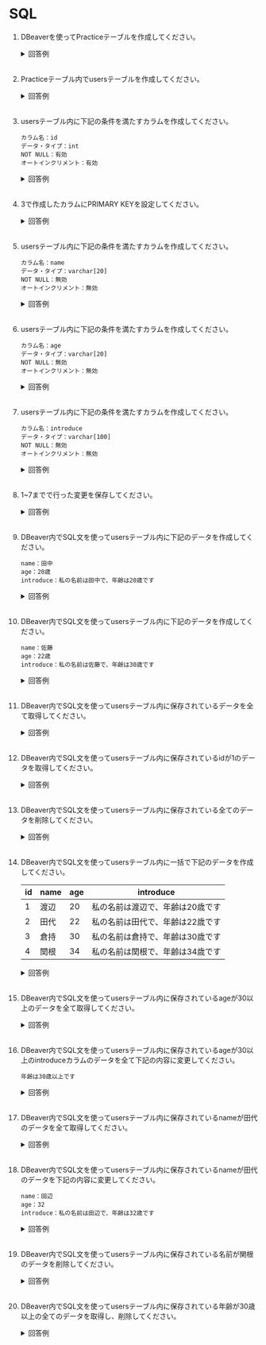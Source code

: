 # SQL

1. DBeaverを使ってPracticeテーブルを作成してください。

	<details><summary>回答例</summary><div>
		
	![データベースの作成](https://user-images.githubusercontent.com/75789463/172137822-b3cda933-e5b1-47fa-b197-69864652e479.gif)
		
	</div></details>
	

	<br>

2. Practiceテーブル内でusersテーブルを作成してください。

	<details><summary>回答例</summary><div>
		
	![usersテーブルの作成](https://user-images.githubusercontent.com/75789463/172140174-02990020-9a53-462e-9172-c980d50ba56d.gif)
		
	</div></details>

	<br>

3. usersテーブル内に下記の条件を満たすカラムを作成してください。

	```
	カラム名：id
	データ・タイプ：int
	NOT NULL：有効
	オートインクリメント：有効
	```

	<details><summary>回答例</summary><div>
	
	![idの作成](https://user-images.githubusercontent.com/75789463/172140229-6170c361-79d8-4457-8dfd-39c881bdffc4.gif)
		
	</div></details>

	<br>

4. 3で作成したカラムにPRIMARY KEYを設定してください。

	<details><summary>回答例</summary><div>
		
	![primary_keyの作成](https://user-images.githubusercontent.com/75789463/172140826-3703e24c-8a21-4fef-a9d6-0d3b04e6f6c9.gif)
		
	</div></details>

	<br>

5. usersテーブル内に下記の条件を満たすカラムを作成してください。

	```
	カラム名：name
	データ・タイプ：varchar[20]
	NOT NULL：無効
	オートインクリメント：無効
	```

	<details><summary>回答例</summary><div>
	
	![nameの作成](https://user-images.githubusercontent.com/75789463/172147465-65818d9b-fedd-42d3-9bbf-378235865ce9.gif)
		
	</div></details>

	<br>

6. usersテーブル内に下記の条件を満たすカラムを作成してください。

	```
	カラム名：age
	データ・タイプ：varchar[20]
	NOT NULL：無効
	オートインクリメント：無効
	```

	<details><summary>回答例</summary><div>
	
	![ageの作成](https://user-images.githubusercontent.com/75789463/172144801-4ebb105e-79b4-48ee-8962-b5a6e11c1d0f.gif)
		
	</div></details>

	<br>

7. usersテーブル内に下記の条件を満たすカラムを作成してください。

	```
	カラム名：introduce
	データ・タイプ：varchar[100]
	NOT NULL：無効
	オートインクリメント：無効
	```

	<details><summary>回答例</summary><div>
	
	![introduceの作成](https://user-images.githubusercontent.com/75789463/172145497-2fb85ae8-a184-49f6-bf97-c1d0946bc554.gif)
		
	</div></details>

	<br>

8. 1~7までで行った変更を保存してください。

	<details><summary>回答例</summary><div>
	
	![保存](https://user-images.githubusercontent.com/75789463/172147055-de09df6a-cbaa-4425-b9ed-3a851cff4985.gif)

	</div></details>

	<br>

9. DBeaver内でSQL文を使ってusersテーブル内に下記のデータを作成してください。

	```
	name：田中
	age：20歳
	introduce：私の名前は田中で、年齢は20歳です
	```

	<details><summary>回答例</summary><div>

	```
	INSERT INTO users SET name='田中', age='20', introduce='私の名前は田中で、年齢は20歳です';
	```	
		
	</div></details>

	<br>


10. DBeaver内でSQL文を使ってusersテーブル内に下記のデータを作成してください。

	```
	name：佐藤
	age：22歳
	introduce：私の名前は佐藤で、年齢は30歳です
	```

	<details><summary>回答例</summary><div>

	```
	INSERT INTO users SET name='佐藤', age='30', introduce='私の名前は佐藤で、年齢は30歳です';
	```	
		
	</div></details>

	<br>

11. DBeaver内でSQL文を使ってusersテーブル内に保存されているデータを全て取得してください。

	<details><summary>回答例</summary><div>

	```
	SELECT * FROM users;
	```	
		
	</div></details>

	<br>

12. DBeaver内でSQL文を使ってusersテーブル内に保存されているidが1のデータを取得してください。

	<details><summary>回答例</summary><div>

	```
	SELECT * FROM users WHERE id=1;
	```
		
	</div></details>

	<br>

13. DBeaver内でSQL文を使ってusersテーブル内に保存されている全てのデータを削除してください。

	<details><summary>回答例</summary><div>

	```
	DELETE FROM users;
	```
		
	</div></details>

	<br>

14. DBeaver内でSQL文を使ってusersテーブル内に一括で下記のデータを作成してください。

	| id  | name | age | introduce |
	| --- | --- | --- | ---------- |
	| 1 | 渡辺 | 20 | 私の名前は渡辺で、年齢は20歳です |
	| 2 | 田代 | 22 | 私の名前は田代で、年齢は22歳です |
	| 3 | 倉持 | 30 | 私の名前は倉持で、年齢は30歳です |
	| 4 | 関根 | 34 | 私の名前は関根で、年齢は34歳です |

	<details><summary>回答例</summary><div>

	```
	INSERT INTO users VALUES 
	(1, '渡辺', '20', '私の名前は渡辺で、年齢は20歳です'),
	(2, '田代', '22', '私の名前は田代で、年齢は22歳です'),
	(3, '倉持', '30', '私の名前は倉持で、年齢は30歳です'),
	(4, '関根', '34', '私の名前は関根で、年齢は34歳です');
	```
		
	</div></details>

	<br>

15. DBeaver内でSQL文を使ってusersテーブル内に保存されているageが30以上のデータを全て取得してください。

	<details><summary>回答例</summary><div>

	```
	SELECT * FROM users WHERE age >= 30;
	```
		
	</div></details>

	<br>

16. DBeaver内でSQL文を使ってusersテーブル内に保存されているageが30以上のintroduceカラムのデータを全て下記の内容に変更してください。

	```
	年齢は30歳以上です
	```

	<details><summary>回答例</summary><div>

	```
	UPDATE users SET introduce='年齢は30歳以上です' WHERE age >= 30;
	```
		
	</div></details>

	<br>

17. DBeaver内でSQL文を使ってusersテーブル内に保存されているnameが田代のデータを全て取得してください。

	<details><summary>回答例</summary><div>

	```
	SELECT * FROM users WHERE name LIKE '%田代%';
	```
		
	</div></details>

	<br>

18. DBeaver内でSQL文を使ってusersテーブル内に保存されているnameが田代のデータを下記の内容に変更してください。

	```
	name：田辺
	age：32
	introduce：私の名前は田辺で、年齢は32歳です
	```

	<details><summary>回答例</summary><div>

	```
	UPDATE users SET name='田辺', age='32', introduce='私の名前は田辺で、年齢は32歳です' WHERE name LIKE '%田代%';
	```
		
	</div></details>

	<br>


19. DBeaver内でSQL文を使ってusersテーブル内に保存されている名前が関根のデータを削除してください。

	<details><summary>回答例</summary><div>

	```
	DELETE FROM users WHERE name LIKE '%関根%';
	```
		
	</div></details>

	<br>

20. DBeaver内でSQL文を使ってusersテーブル内に保存されている年齢が30歳以上の全てのデータを取得し、削除してください。

	<details><summary>回答例</summary><div>

	```
	SELECT * FROM users WHERE age>= 30;
	DELETE FROM users WHERE age>= 30;
	```
		
	</div></details>

	<br>
